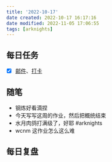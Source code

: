 ```yaml
---
title: '2022-10-17'
date created: 2022-10-17 16:17:16
date modified: 2022-11-05 17:06:55
tags: [arknights]
---
```


## 每日任务

- [x] [邮件](https://email.ustc.edu.cn/coremail/)、[打卡](https://weixine.ustc.edu.cn/2020/login)

## 随笔

- 钢炼好看滴捏
- 今天写写这周的作业，然后把概统结束
- 水月肉鸽打满级了，好耶 #arknights
- wcnm 这作业怎么这么难

## 每日复盘

